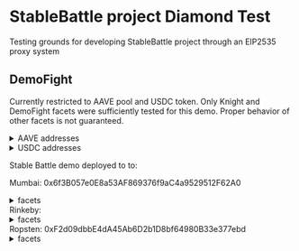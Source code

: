 # StableBattle project Diamond Test
Testing grounds for developing StableBattle project through an EIP2535 proxy system

## DemoFight

Currently restricted to AAVE pool and USDC token.
Only Knight and DemoFight facets were sufficiently tested for this demo. Proper behavior of other facets is not guaranteed.

<details>
<summary>AAVE addresses</summary>
Mumbai: 0x6C9fB0D5bD9429eb9Cd96B85B81d872281771E6B
Rinkeby: 0xE039BdF1d874d27338e09B55CB09879Dedca52D8
Ropsten: 0x6C9fB0D5bD9429eb9Cd96B85B81d872281771E6B
</details>

<details>
<summary>USDC addresses</summary>
Mumbai: 0x9aa7fEc87CA69695Dd1f879567CcF49F3ba417E2
Rinkeby: 0xb18d016cDD2d9439A19f15633005A6b2cd6Aa774
Ropsten: 0xe99F86Ec081BcA8b1627BDf8062C19fAcC79997B
</details>


Stable Battle demo deployed to to:

Mumbai: 0x6f3B057e0E8a53AF869376f9aC4a9529512F62A0
<details>
<summary>facets</summary>
DiamondCutFacet: 0xAAC76F62AE3e01B8C5462A04Ed8e9dc5E0EE3Cb8

DiamondLoupeFacet: 0xF419A5e2114CB37e2F2E83B480EC3Ad13B683FDb

OwnershipFacet: 0x1b5ef82E370FB1abFeA95eC909Bb153927954caf

ItemsFacet: 0xCc9b4A9Eaa27Cbb55C8014F836079eBeF614809E

ClanFacet: 0x540a77b254aF1A5d9b9fa4af89F4Cc6dB6A752BD

ForgeFacet: 0xaa5D9746d6C40edCa7a414266b1F49DD25e8B662

KnightFacet: 0xD5ba4D7D65AE22407d1e73Bff8a25b603449a1C9

SBVHookFacet: 0x353f55e2046d8754E780d4691E5f2D0Fa7e66F36 

TournamentFacet: 0xD34fFB411c3DA2BD5Fb56560077e4850984CE352

TreasuryFacet: 0x814854b483155173CCe563D4D97A50a61738Bc68

GearFacet: 0x4A2d6c411BEF81efCe703487b99eD5D95Bb284F4

EtherscanFacet: 0xfa03491AAa5fC5aE32101ab429977b1e911B2c1A

DemoFightFacet: 0xaAa4bF9bEfFa6AC2692B833136D23aA9bCaBC1Ff

</details>
Rinkeby:
<details>
<summary>facets</summary>
1
2
3
</details>
Ropsten: 0xF2d09dbbE4dA45Ab6D2b1D8bf64980B33e377ebd
<details>
<summary>facets</summary>
DiamondCutFacet: 0x99cf94E3158396a7ae2047ad3A9f66efA818a820

DiamondLoupeFacet: 0x1006BB4Cc73AC11B6E5bF4269E6EDDD6f963825B

OwnershipFacet: 0xf366384018438721885D261A3e687a7233f38472

ItemsFacet: 0xfb75382F65d0Bed3F2189bD469aD167bcFE3FFbA

ClanFacet: 0xF7E782349d5278619448DC04a82ff328400649b4

ForgeFacet: 0xf733994b034989fDd35a2a7897bf86ec22C03962

KnightFacet: 0xB5Ad242963c838d9069B702E8f733eDbBEe90069

SBVHookFacet: 0xF8760FB66efa4e8c23AdA73920815D8ceE3d48B6 

TournamentFacet: 0x2FcB9475970b7eD56486Be7591a976776f01b006

TreasuryFacet: 0x8ca30494DecF63610Add6B097D81C87A63428D4c

GearFacet: 0x741B3F9b3f0Bd2Ea20B0e75D9Ad7494e61FC103E

EtherscanFacet: 0x8e4A56BEDA4394Be7f5614A76cf44A2C79C097fC

DemoFightFacet: 0xaAa4bF9bEfFa6AC2692B833136D23aA9bCaBC1Ff

</details>